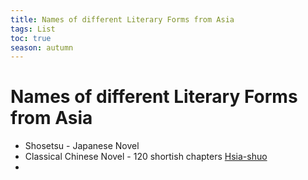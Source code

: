 ```yaml
---
title: Names of different Literary Forms from Asia
tags: List 
toc: true
season: autumn
---
```




# Names of different Literary Forms from Asia
* Shosetsu - Japanese Novel
* Classical Chinese Novel - 120 shortish chapters [Hsia-shuo](https://www.jstor.org/stable/10.7312/hsia12990)
*